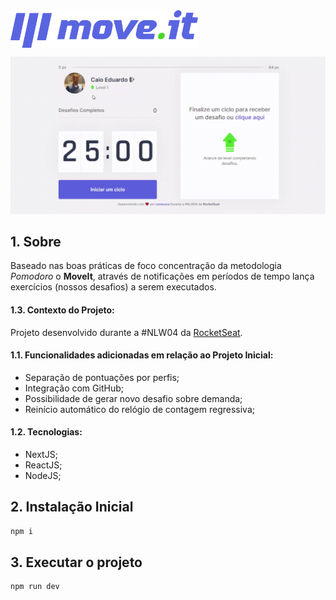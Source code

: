 

<img src="./.readme/logo-moveit.svg" width="300px" align="center">

![Demonstração MoveIt](./.readme/demo.gif)

## 1. Sobre

Baseado nas boas práticas de foco concentração da metodologia _Pomodoro_ o **MoveIt**, através de notificações em períodos de tempo lança exercícios (nossos desafios) a serem executados.

#### 1.3. Contexto do Projeto:

Projeto desenvolvido durante a #NLW04 da [RocketSeat](https://rocketseat.com.br).

#### 1.1. Funcionalidades adicionadas em relação ao Projeto Inicial:

- Separação de pontuações por perfis;
- Integração com GitHub;
- Possibilidade de gerar novo desafio sobre demanda;
- Reinício automático do relógio de contagem regressiva;  

#### 1.2. Tecnologias:

- NextJS;
- ReactJS;
- NodeJS;

## 2. Instalação Inicial

```bash
npm i
```

## 3. Executar o projeto

```bash
npm run dev
```
